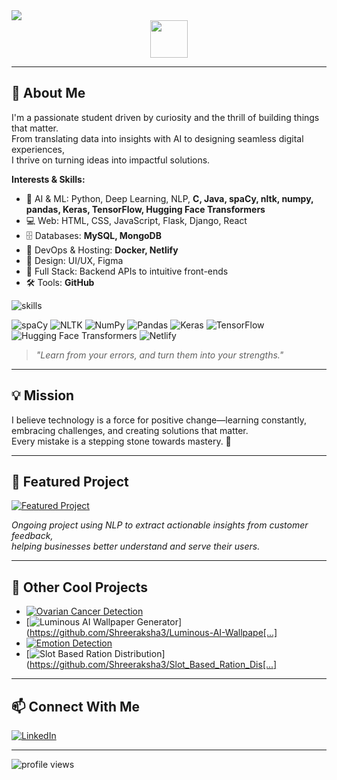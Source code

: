 <!-- Profile README for Shreeraksha3 -->

<img src="https://readme-typing-svg.demolab.com?font=Fira+Code&duration=2500&pause=500&color=4A90E2&width=435&lines=Hi+there%2C+I'm+Shreeraksha+%F0%9F%91%8B;AI+%26+Full+Stack+Enthusiast;Welcome+to+my+[profile]" />

<img src="https://media.giphy.com/media/hvRJCLFzcasrR4ia7z/giphy.gif" width="60" style="display: block; margin: 0 auto;" />

---

## 🚀 About Me

I'm a passionate student driven by curiosity and the thrill of building things that matter.  
From translating data into insights with AI to designing seamless digital experiences,  
I thrive on turning ideas into impactful solutions.

**Interests & Skills:**
- 🔬 AI & ML: Python, Deep Learning, NLP, **C, Java, spaCy, nltk, numpy, pandas, Keras, TensorFlow, Hugging Face Transformers**
- 💻 Web: HTML, CSS, JavaScript, Flask, Django, React
- 🗄️ Databases: **MySQL, MongoDB**
- 🐳 DevOps & Hosting: **Docker, Netlify**
- 🎨 Design: UI/UX, Figma
- 🧩 Full Stack: Backend APIs to intuitive front-ends
- 🛠️ Tools: **GitHub**

<img src="https://skillicons.dev/icons?i=python,java,c,mysql,mongodb,html,css,js,react,flask,django,figma,github,docker&perline=8" alt="skills" />
<br>

<!-- All requested badges/icons in one line -->
<p>
  <img src="https://img.shields.io/badge/spaCy-08C?logo=spacy&logoColor=white&style=flat-square" alt="spaCy"/>
  <img src="https://img.shields.io/badge/NLTK-009688?logo=nltk&logoColor=white&style=flat-square" alt="NLTK"/>
  <img src="https://img.shields.io/badge/Numpy-013243?logo=numpy&logoColor=white&style=flat-square" alt="NumPy"/>
  <img src="https://img.shields.io/badge/Pandas-150458?logo=pandas&logoColor=white&style=flat-square" alt="Pandas"/>
  <img src="https://img.shields.io/badge/Keras-D00000?logo=keras&logoColor=white&style=flat-square" alt="Keras"/>
  <img src="https://img.shields.io/badge/TensorFlow-FF6F00?logo=tensorflow&logoColor=white&style=flat-square" alt="TensorFlow"/>
  <img src="https://img.shields.io/badge/HuggingFace%20Transformers-FFD21F?logo=huggingface&logoColor=black&style=flat-square" alt="Hugging Face Transformers"/>
  <img src="https://img.shields.io/badge/Netlify-00C7B7?logo=netlify&logoColor=white&style=flat-square" alt="Netlify"/>
</p>

> _"Learn from your errors, and turn them into your strengths."_

---

## 💡 Mission

I believe technology is a force for positive change—learning constantly, embracing challenges, and creating solutions that matter.  
Every mistake is a stepping stone towards mastery. 🚀

---

## 🌟 Featured Project

<a href="https://github.com/PotlapelliHarshita/Extracting-Insights-from-Customer-Feedback">
  <img src="https://img.shields.io/badge/Customer%20Review%20Insight%20AI-NLP%20powered-4A90E2?style=for-the-badge&logo=python&logoColor=white" alt="Featured Project"/>
</a>

_Ongoing project using NLP to extract actionable insights from customer feedback,  
helping businesses better understand and serve their users._

---

## 📌 Other Cool Projects

- [![Ovarian Cancer Detection](https://img.shields.io/badge/Ovarian%20Cancer%20Detection-Deep%20Learning-9B59B6?style=flat-square)](https://github.com/Shreeraksha3/Ovarian_Cancer_Detection)
- [![Luminous AI Wallpaper Generator](https://img.shields.io/badge/Luminous%20AI%20Wallpaper%20Generator-Generative%20AI-4A90E2?style=flat-square)](https://github.com/Shreeraksha3/Luminous-AI-Wallpape[...]
- [![Emotion Detection](https://img.shields.io/badge/Emotion%20Detection-Computer%20Vision-27AE60?style=flat-square)](https://github.com/Shreeraksha3/Emotion-Detection)
- [![Slot Based Ration Distribution](https://img.shields.io/badge/Slot%20Based%20Ration%20Distribution-Public%20Service-F1C40F?style=flat-square)](https://github.com/Shreeraksha3/Slot_Based_Ration_Dis[...]

---

## 📫 Connect With Me

[![LinkedIn](https://img.shields.io/badge/LinkedIn-blue?logo=linkedin&logoColor=white&style=for-the-badge)](https://www.linkedin.com/in/shreeraksha-ch-4a3475265/)

---

<img src="https://komarev.com/ghpvc/?username=Shreeraksha3&style=flat-square&color=4A90E2" alt="profile views"/>

